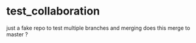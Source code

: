 # test_collaboration
just a fake repo to test multiple branches and merging
does this merge to master ?
